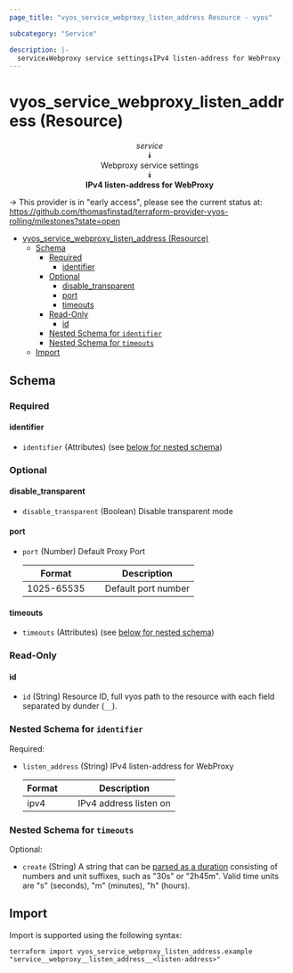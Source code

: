 ```yaml
---
page_title: "vyos_service_webproxy_listen_address Resource - vyos"

subcategory: "Service"

description: |-
  service⯯Webproxy service settings⯯IPv4 listen-address for WebProxy
---
```


# vyos_service_webproxy_listen_address (Resource)
<center>


*service*  
⯯  
Webproxy service settings  
⯯  
**IPv4 listen-address for WebProxy**


</center>

-> This provider is in "early access", please see the current status at: https://github.com/thomasfinstad/terraform-provider-vyos-rolling/milestones?state=open

<!--TOC-->

- [vyos_service_webproxy_listen_address (Resource)](#vyos_service_webproxy_listen_address-resource)
  - [Schema](#schema)
    - [Required](#required)
      - [identifier](#identifier)
    - [Optional](#optional)
      - [disable_transparent](#disable_transparent)
      - [port](#port)
      - [timeouts](#timeouts)
    - [Read-Only](#read-only)
      - [id](#id)
    - [Nested Schema for `identifier`](#nested-schema-for-identifier)
    - [Nested Schema for `timeouts`](#nested-schema-for-timeouts)
  - [Import](#import)

<!--TOC-->

<!-- schema generated by tfplugindocs -->
## Schema

### Required

#### identifier
- `identifier` (Attributes) (see [below for nested schema](#nestedatt--identifier))

### Optional

#### disable_transparent
- `disable_transparent` (Boolean) Disable transparent mode
#### port
- `port` (Number) Default Proxy Port

    |  Format      &emsp;|  Description          |
    |--------------|-----------------------|
    |  1025-65535  &emsp;|  Default port number  |
#### timeouts
- `timeouts` (Attributes) (see [below for nested schema](#nestedatt--timeouts))

### Read-Only

#### id
- `id` (String) Resource ID, full vyos path to the resource with each field separated by dunder (`__`).

<a id="nestedatt--identifier"></a>
### Nested Schema for `identifier`

Required:

- `listen_address` (String) IPv4 listen-address for WebProxy

    |  Format  &emsp;|  Description             |
    |----------|--------------------------|
    |  ipv4    &emsp;|  IPv4 address listen on  |


<a id="nestedatt--timeouts"></a>
### Nested Schema for `timeouts`

Optional:

- `create` (String) A string that can be [parsed as a duration](https://pkg.go.dev/time#ParseDuration) consisting of numbers and unit suffixes, such as &#34;30s&#34; or &#34;2h45m&#34;. Valid time units are &#34;s&#34; (seconds), &#34;m&#34; (minutes), &#34;h&#34; (hours).

## Import

Import is supported using the following syntax:

```shell
terraform import vyos_service_webproxy_listen_address.example "service__webproxy__listen_address__<listen-address>"
```
